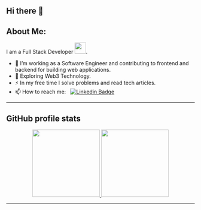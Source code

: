 ## Hi there 👋

## About Me:

I am a Full Stack Developer <img src="https://media.giphy.com/media/WUlplcMpOCEmTGBtBW/giphy.gif" width="30">.

- 🔭 I’m working as a Software Engineer and contributing to frontend and backend for building web applications.
- 🌱 Exploring Web3 Technology.
- ⚡ In my free time I solve problems and read tech articles.
- 📫 How to reach me: &nbsp; [![Linkedin Badge](https://img.shields.io/badge/-Jeetanshu-blue?style=flat&logo=Linkedin&logoColor=white)](https://www.linkedin.com/in/jeetanshu-srivastava-112519190)

---

## GitHub profile stats

<p align="center">
<a href="https://github.com/imadatyatalah">
  <img height="180em" src="https://github-readme-stats-eight-theta.vercel.app/api?username=Jeetanshu&show_icons=true&theme=react"/>
  <img height="180em" src="https://github-readme-stats-eight-theta.vercel.app/api/top-langs/?username=Jeetanshu&layout=compact&langs_count=6&theme=react"/>
</a>
</p>

---
